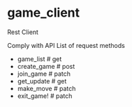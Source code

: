 # game_client

Rest Client

Comply with API
List of request methods
- game_list   # get
- create_game # post
- join_game   # patch
- get_update  # get
- make_move   # patch
- exit_game!  # patch
